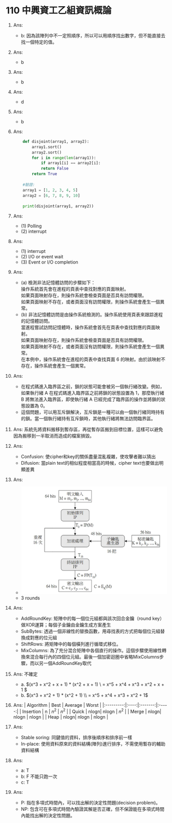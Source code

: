 # 110 中興資工乙組資訊概論

1. Ans:
    - b: 因為該陣列中不一定照順序，所以可以用順序找出數字，但不能直接去找一個特定的值。
2. Ans:
    - b
3. Ans:
    - b
4. Ans:
    - d
5. Ans:
    - b
6. Ans:

    ``` python
        def disjoint(array1, array2):
            array1.sort()
            array2.sort()
            for i in range(len(array1)):
                if array1[i] == array2[i]:
                return False
            return True
        
        #驗證:
        array1 = [1, 2, 3, 4, 5]
        array2 = [6, 7, 8, 9, 10]

        print(disjoint(array1, array2))
    ```

7. Ans:
    - (1) Polling
    - (2) interrupt
8. Ans:
    - (1) interrupt
    - (2) I/O or event wait
    - (3) Event or I/O completion
9. Ans:
    - (a) 檢測非法記憶體訪問的步驟如下：  
        操作系統首先會在進程的頁表中查找對應的頁面映射。  
        如果頁面映射存在，則操作系統會檢查頁面是否具有訪問權限。  
        如果頁面映射不存在，或者頁面沒有訪問權限，則操作系統會產生一個異常。
    - (b) 非法記憶體訪問是由操作系統檢測的。操作系統使用頁表來跟踪進程的記憶體訪問。  
        當進程嘗試訪問記憶體時，操作系統會首先在頁表中查找對應的頁面映射。  
        如果頁面映射存在，則操作系統會檢查頁面是否具有訪問權限。  
        如果頁面映射不存在，或者頁面沒有訪問權限，則操作系統會產生一個異常。  
        在本例中，操作系統會在進程的頁表中查找頁面 6 的映射。由於該映射不存在，操作系統會產生一個異常。  

10. Ans:
    - 在程式碼進入臨界區之前，鎖的狀態可能會被另一個執行緒改變。例如，如果執行緒 A 在程式碼進入臨界區之前將鎖的狀態設置為 1，那麼執行緒 B 將無法進入臨界區，即使執行緒 A 已經完成了臨界區的操作並將鎖的狀態設置為 0。
    - 這個問題，可以用互斥鎖解決，互斥鎖是一種可以由一個執行緒同時持有的鎖。當一個執行緒持有互斥鎖時，其他執行緒將無法訪問臨界區。

11. Ans:
    系統先將資料搬移到暫存區，再從暫存區搬到目標位置，這樣可以避免因為搬移到一半取消而造成的檔案損毀。

12. Ans:
    - Confusion: 使cipher和key的關係盡量混亂複雜，使攻擊者難以猜出
    - Difusion: 當plain text的相似程度相當高的時候，cipher text也要做出明顯差異

13. Ans:
    - ![DES image](13.png)
    - 3 rounds

14. Ans:
    - AddRoundKey: 矩陣中的每一個位元組都與該次回合金鑰（round key）做XOR運算；每個子金鑰由金鑰生成方案產生
    - SubBytes: 透過一個非線性的替換函數，用尋找表的方式把每個位元組替換成對應的位元組
    - ShiftRows: 將矩陣中的每個橫列進行循環式移位。
    - MixColumns: 為了充分混合矩陣中各個直行的操作。這個步驟使用線性轉換來混合每行內的四個位元組。最後一個加密迴圈中省略MixColumns步驟，而以另一個AddRoundKey取代

15. Ans: 不確定
    - a. $(x^3 + x^2 + x + 1) * (x^2 + x + 1)
       \\ = x^5 + x^4 + x^3 + x^2 + x + 1 $
    - b. $(x^3 + x^2 + 1) * (x^2 + 1)
        \\ = x^5 + x^4 + x^3 + x^2 + 1$

16. Ans:
    | Algorithm | Best | Average | Worst |
    |:---------:|:----:|:-------:|:-----:|
    | Insertion |   n  |  $n^2$  | $n^2$ |
    |   Quick   | nlogn|  nlogn  | $n^2$ |
    |   Merge   | nlogn|  nlogn  | nlogn |
    |    Heap   | nlogn|  nlogn  | nlogn |

17. Ans:
    - Stable soring: 同鍵值的資料，排序後順序和排序前一樣
    - In-place: 使用資料原來的資料結構(陣列)進行排序，不需使用暫存的輔助資料結構
18. Ans:
    - a: T
    - b: F 不能只跑一次
    - c: T
19. Ans:
    - P: 指在多項式時間內，可以找出解的決定性問題(decision problem)。
    - NP: 包含可在多項式時間內驗證其解是否正確，但不保證能在多項式時間內能找出解的決定性問題。
